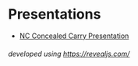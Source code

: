 # Presentations

  - <a href="https://starrman777.github.io/presentation-nc-cc" target="_blank">NC Concealed Carry Presentation</a>

###### developed using https://revealjs.com/